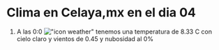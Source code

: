 # Clima en Celaya,mx en el dia 04

1. A las 0:0 !["icon weather"](http://openweathermap.org/img/w/01n.png) tenemos una temperatura de 8.33 C con cielo claro y  vientos de 0.45 y nubosidad al 0%
